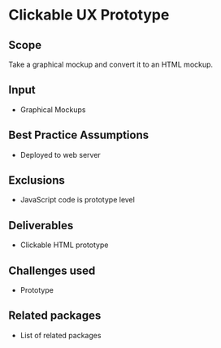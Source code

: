 # Clickable UX Prototype

## Scope

Take a graphical mockup and convert it to an HTML mockup.

## Input

- Graphical Mockups

## Best Practice Assumptions
- Deployed to web server

## Exclusions
- JavaScript code is prototype level

## Deliverables

- Clickable HTML prototype

## Challenges used

- Prototype

## Related packages
- List of related packages
